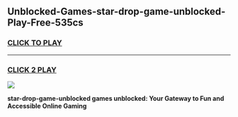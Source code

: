 
## Unblocked-Games-star-drop-game-unblocked-Play-Free-535cs
<h3>
<a href="https://premium76.site?title=star-drop-game-unblocked&ref=18A1">CLICK TO PLAY</a></h3>
<hr>

<h3>
<a href="https://premium76.site?title=star-drop-game-unblocked&ref=18A1">CLICK 2 PLAY</a>
  
</h3>

<a href="https://premium76.site?title=star-drop-game-unblocked&ref=18A1"><img src="https://clearcache.store/games.png"></a>


**star-drop-game-unblocked games unblocked: Your Gateway to Fun and Accessible Online Gaming**
